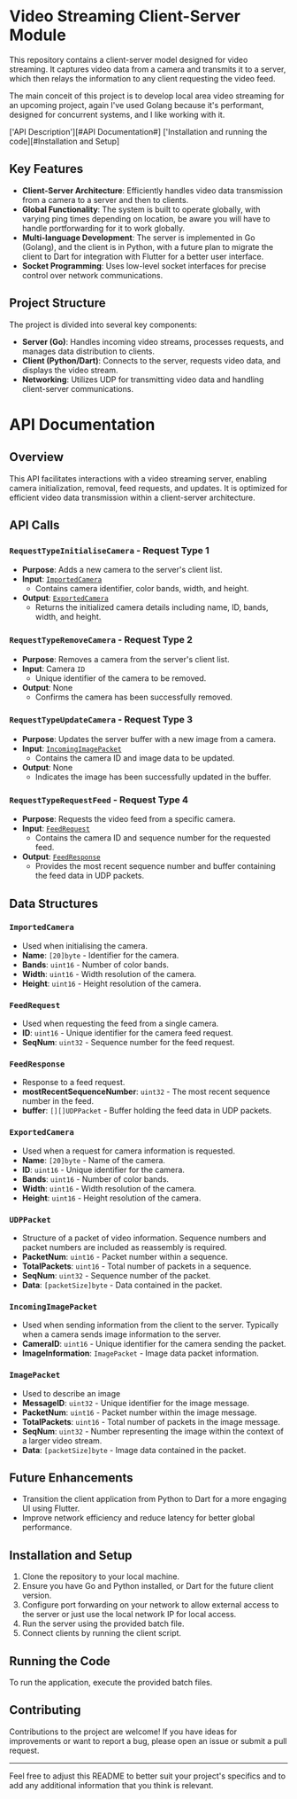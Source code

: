 # Video Streaming Client-Server Module

This repository contains a client-server model designed for video streaming. It captures video data from a camera and transmits it to a server, which then relays the information to any client requesting the video feed.

The main conceit of this project is to develop local area video streaming for an upcoming project, again I've used Golang because it's performant, designed for concurrent systems, and I like working with it.

['API Description'][#API Documentation#]
['Installation and running the code][#Installation and Setup]



## Key Features

- **Client-Server Architecture**: Efficiently handles video data transmission from a camera to a server and then to clients.
- **Global Functionality**: The system is built to operate globally, with varying ping times depending on location, be aware you will have to handle portforwarding for it to work globally.
- **Multi-language Development**: The server is implemented in Go (Golang), and the client is in Python, with a future plan to migrate the client to Dart for integration with Flutter for a better user interface.
- **Socket Programming**: Uses low-level socket interfaces for precise control over network communications.

## Project Structure

The project is divided into several key components:

- **Server (Go)**: Handles incoming video streams, processes requests, and manages data distribution to clients.
- **Client (Python/Dart)**: Connects to the server, requests video data, and displays the video stream.
- **Networking**: Utilizes UDP for transmitting video data and handling client-server communications.



# API Documentation

## Overview
This API facilitates interactions with a video streaming server, enabling camera initialization, removal, feed requests, and updates. It is optimized for efficient video data transmission within a client-server architecture.

## API Calls

### `RequestTypeInitialiseCamera` - Request Type 1
- **Purpose**: Adds a new camera to the server's client list.
- **Input**: [`ImportedCamera`](#importedcamera)
  - Contains camera identifier, color bands, width, and height.
- **Output**: [`ExportedCamera`](#exportedcamera)
  - Returns the initialized camera details including name, ID, bands, width, and height.

### `RequestTypeRemoveCamera` - Request Type 2
- **Purpose**: Removes a camera from the server's client list.
- **Input**: Camera `ID`
  - Unique identifier of the camera to be removed.
- **Output**: None
  - Confirms the camera has been successfully removed.

### `RequestTypeUpdateCamera` - Request Type 3
- **Purpose**: Updates the server buffer with a new image from a camera.
- **Input**: [`IncomingImagePacket`](#incomingimagepacket)
  - Contains the camera ID and image data to be updated.
- **Output**: None
  - Indicates the image has been successfully updated in the buffer.

### `RequestTypeRequestFeed` - Request Type 4
- **Purpose**: Requests the video feed from a specific camera.
- **Input**: [`FeedRequest`](#feedrequest)
  - Contains the camera ID and sequence number for the requested feed.
- **Output**: [`FeedResponse`](#feedresponse)
  - Provides the most recent sequence number and buffer containing the feed data in UDP packets.




## Data Structures

### `ImportedCamera`
- Used when initialising the camera.
- **Name**: `[20]byte` - Identifier for the camera.
- **Bands**: `uint16` - Number of color bands.
- **Width**: `uint16` - Width resolution of the camera.
- **Height**: `uint16` - Height resolution of the camera.

### `FeedRequest`
- Used when requesting the feed from a single camera.
- **ID**: `uint16` - Unique identifier for the camera feed request.
- **SeqNum**: `uint32` - Sequence number for the feed request.

### `FeedResponse`
- Response to a feed request.
- **mostRecentSequenceNumber**: `uint32` - The most recent sequence number in the feed.
- **buffer**: `[][]UDPPacket` - Buffer holding the feed data in UDP packets.

### `ExportedCamera`
- Used when a request for camera information is requested.
- **Name**: `[20]byte` - Name of the camera.
- **ID**: `uint16` - Unique identifier for the camera.
- **Bands**: `uint16` - Number of color bands.
- **Width**: `uint16` - Width resolution of the camera.
- **Height**: `uint16` - Height resolution of the camera.

### `UDPPacket`
- Structure of a packet of video information. Sequence numbers and packet numbers are included as reassembly is required.
- **PacketNum**: `uint16` - Packet number within a sequence.
- **TotalPackets**: `uint16` - Total number of packets in a sequence.
- **SeqNum**: `uint32` - Sequence number of the packet.
- **Data**: `[packetSize]byte` - Data contained in the packet.

### `IncomingImagePacket`
- Used when sending information from the client to the server. Typically when a camera sends image information to the server.
- **CameraID**: `uint16` - Unique identifier for the camera sending the packet.
- **ImageInformation**: `ImagePacket` - Image data packet information.

### `ImagePacket`
- Used to describe an image
- **MessageID**: `uint32` - Unique identifier for the image message.
- **PacketNum**: `uint16` - Packet number within the image message.
- **TotalPackets**: `uint16` - Total number of packets in the image message.
- **SeqNum**: `uint32` - Number representing the image within the context of a larger video stream.
- **Data**: `[packetSize]byte` - Image data contained in the packet.


## Future Enhancements

- Transition the client application from Python to Dart for a more engaging UI using Flutter.
- Improve network efficiency and reduce latency for better global performance.



## Installation and Setup

1. Clone the repository to your local machine.
2. Ensure you have Go and Python installed, or Dart for the future client version.
3. Configure port forwarding on your network to allow external access to the server or just use the local network IP for local access.
4. Run the server using the provided batch file.
5. Connect clients by running the client script.

## Running the Code

To run the application, execute the provided batch files.




## Contributing

Contributions to the project are welcome! If you have ideas for improvements or want to report a bug, please open an issue or submit a pull request.

---

Feel free to adjust this README to better suit your project's specifics and to add any additional information that you think is relevant.
